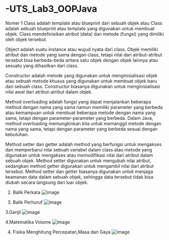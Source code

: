 # -UTS_Lab3_OOPJava
Nomer 1
Class adalah template atau blueprint dari sebuah objek atau Class adalah sebuah blueprint atau template yang digunakan untuk membuat objek. Class mendefinisikan atribut (data) dan metode (fungsi) yang dimiliki oleh objek tersebut.

Object adalah suatu instance atau wujud nyata dari class. Objek memiliki atribut dan metode yang sama dengan class, tetapi nilai dari atribut-atribut tersebut bisa berbeda-beda antara satu objek dengan objek lainnya atau sesuatu yang dihasilkan dari class. 

Constructor adalah metode yang digunakan untuk menginisialisasi objek atau sebuah metode khusus yang digunakan untuk membuat objek baru dari sebuah class. Constructor biasanya digunakan untuk menginisialisasi nilai awal dari atribut-atribut dalam objek.

Method overloading adalah fungsi yang dapat menjalankan beberapa method dengan nama yang sama namun memiliki parameter yang berbeda atau kemampuan untuk membuat beberapa metode dengan nama yang sama, tetapi dengan parameter-parameter yang berbeda. Dalam Java, method overloading memungkinkan kita untuk memanggil metode dengan nama yang sama, tetapi dengan parameter yang berbeda sesuai dengan kebutuhan.

Method setter dan getter adalah method yang berfungsi untuk mengakses dan memperbarui nilai sebuah variabel dalam class atau metode yang digunakan untuk mengakses atau memodifikasi nilai dari atribut dalam sebuah objek. Method setter digunakan untuk mengubah nilai atribut, sedangkan method getter digunakan untuk mengambil nilai dari atribut tersebut. Method setter dan getter biasanya digunakan untuk menjaga keamanan data dalam sebuah objek, sehingga data tersebut tidak bisa diubah secara langsung dari luar objek.

2. Balik Perkata
![image](https://user-images.githubusercontent.com/115689064/236680067-10a4e644-183f-4252-b176-29a51f9bc47b.png)

2. Balik Perhuruf
![image](https://user-images.githubusercontent.com/115689064/236680190-a7a7fd03-f580-47c7-a2a7-e6b5117bbdc7.png)

3.Ganjil
![image](https://user-images.githubusercontent.com/115689064/236681247-b8d9583a-45c9-481d-9128-04a0c0228fc2.png)

4.Matematika Volume
![image](https://user-images.githubusercontent.com/115689064/236683950-247b74bb-efbf-4a53-b05e-1fb2e64c0866.png)

4. Fisika Menghitung Percepatan,Masa dan Gaya
![image](https://user-images.githubusercontent.com/115689064/236683878-c720d007-2d4a-40b0-a316-506b9a3419f5.png)


